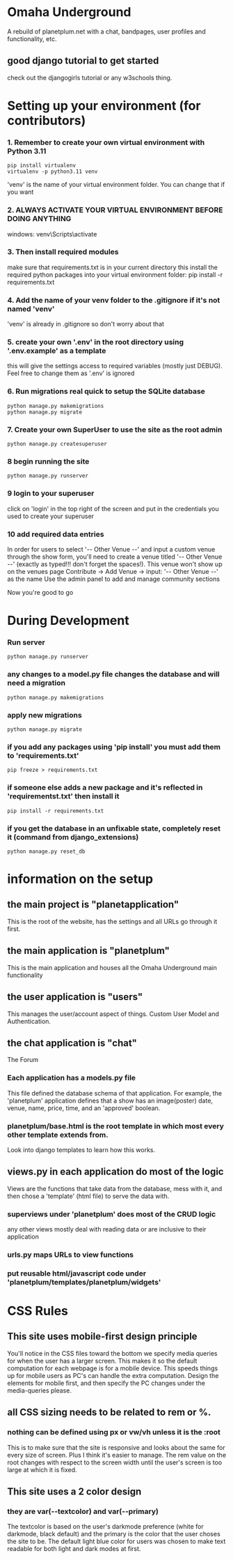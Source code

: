 # Omaha Underground
A rebuild of planetplum.net with a chat, bandpages, user profiles and functionality, etc.

## good django tutorial to get started
check out the djangogirls tutorial or any w3schools thing.

# Setting up your environment (for contributors)
### 1. Remember to create your own virtual environment with Python 3.11
    pip install virtualenv
    virtualenv -p python3.11 venv
'venv' is the name of your virtual environment folder. You can change that if you want
### 2. ALWAYS ACTIVATE YOUR VIRTUAL ENVIRONMENT BEFORE DOING ANYTHING
windows:
    venv\Scripts\activate 
### 3. Then install required modules
make sure that requirements.txt is in your current directory
this install the required python packages into your virtual environment folder:
    pip install -r requirements.txt
### 4. Add the name of your venv folder to the .gitignore if it's not named 'venv'
'venv' is already in .gitignore so don't worry about that
### 5. create your own '.env' in the root directory using '.env.example' as a template
this will give the settings access to required variables (mostly just DEBUG). Feel free to change them as '.env' is ignored
### 6. Run migrations real quick to setup the SQLite database
    python manage.py makemigrations
    python manage.py migrate
### 7. Create your own SuperUser to use the site as the root admin
    python manage.py createsuperuser
### 8 begin running the site
    python manage.py runserver
### 9 login to your superuser
click on 'login' in the top right of the screen and put in the credentials you used to create your superuser
### 10 add required data entries
In order for users to select '-- Other Venue --' and input a custom venue through the show form, you'll need to create a venue titled 
'-- Other Venue --' (exactly as typed!!! don't forget the spaces!). This venue won't show up on the venues page
    Contribute -> Add Venue -> input: '-- Other Venue --' as the name
Use the admin panel to add and manage community sections

Now you're good to go

# During Development
### Run server
    python manage.py runserver
### any changes to a model.py file changes the database and will need a migration
    python manage.py makemigrations
### apply new migrations
    python manage.py migrate
### if you add any packages using 'pip install' you must add them to 'requirements.txt'
    pip freeze > requirements.txt
### if someone else adds a new package and it's reflected in 'requirementst.txt' then install it
    pip install -r requirements.txt
### if you get the database in an unfixable state, completely reset it (command from django_extensions)
    python manage.py reset_db

# information on the setup
## the main project is "planetapplication"
This is the root of the website, has the settings and all URLs go through it first.
## the main application is "planetplum"
This is the main application and houses all the Omaha Underground main functionality
## the user application is "users"
This manages the user/account aspect of things. Custom User Model and Authentication.
## the chat application is "chat"
The Forum

### Each application has a models.py file
This file defined the database schema of that application. For example, the 'planetplum' application defines that a show has an image(poster) date, venue, name, price, time, and an 'approved' boolean. 

### planetplum/base.html is the root template in which most every other template extends from. 
Look into django templates to learn how this works.

## views.py in each application do most of the logic
Views are the functions that take data from the database, mess with it, and then chose a 'template' (html file) to serve the data with.
### superviews under 'planetplum' does most of the CRUD logic
any other views mostly deal with reading data or are inclusive to their application

### urls.py maps URLs to view functions

### put reusable html/javascript code under 'planetplum/templates/planetplum/widgets'

# CSS Rules
## This site uses mobile-first design principle
You'll notice in the CSS files toward the bottom we specify media queries for when the user has a larger screen. This makes it so the default computation for each webpage is for a mobile device. This speeds things up for mobile users as PC's can handle the extra computation. Design the elements for mobile first, and then specify the PC changes under the media-queries please.
## all CSS sizing needs to be related to rem or %.
### nothing can be defined using px or vw/vh unless it is the :root
This is to make sure that the site is responsive and looks about the same for every size of screen. Plus I think it's easier to manage. The rem value on the root changes with respect to the screen width until the user's screen is too large at which it is fixed.
## This site uses a 2 color design
### they are var(--textcolor) and var(--primary)
The textcolor is based on the user's darkmode preference (white for darkmode, black default) and the primary is the color that the user choses the site to be. The default light blue color for users was chosen to make text readable for both light and dark modes at first.